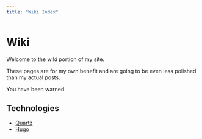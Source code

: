 ```yaml
---
title: "Wiki Index"
---
```


# Wiki

Welcome to the wiki portion of my site.

These pages are for my own benefit and are going to be even less polished than my actual posts.

You have been warned.


## Technologies

- [Quartz](wiki/quartz.md)
- [Hugo](wiki/hugo.md)